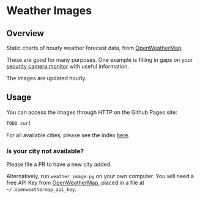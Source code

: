 # Weather Images

## Overview

Static charts of hourly weather forecast data, from [OpenWeatherMap](https://openweathermap.org/).

These are good for many purposes. One example is filling in gaps on your [security camera monitor](https://github.com/SvenVD/rpisurv) with useful information.

The images are updated hourly.

## Usage

You can access the images through HTTP on the Github Pages site:

```bash
TODO curl
```

For all available cities, please see the index [here](TODO).

### Is your city not available?

Please file a PR to have a new city added.

Alternatively, run `weather_image.py` on your own computer. You will need a free API Key from [OpenWeatherMap](https://openweathermap.org/api), placed in a file at `~/.openweathermap_api_key`.
